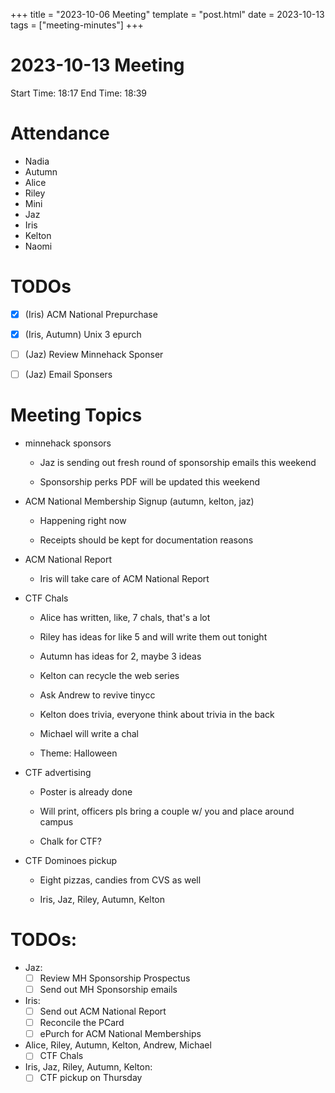 +++
title = "2023-10-06 Meeting"
template = "post.html"
date = 2023-10-13
tags = ["meeting-minutes"]
+++
# 2023-10-13 Meeting

Start Time: 18:17
End Time: 18:39

# Attendance
- Nadia
- Autumn
- Alice 
- Riley
- Mini
- Jaz
- Iris
- Kelton
- Naomi

# TODOs
- [X] (Iris) ACM National Prepurchase
- [X] (Iris, Autumn) Unix 3 epurch
- [ ] (Jaz) Review Minnehack Sponser
- [ ] (Jaz) Email Sponsers


# Meeting Topics

- minnehack sponsors

    - Jaz is sending out fresh round of sponsorship emails this weekend

    - Sponsorship perks PDF will be updated this weekend

- ACM National Membership Signup (autumn, kelton, jaz)

    - Happening right now

    - Receipts should be kept for documentation reasons

- ACM National Report

    - Iris will take care of ACM National Report

- CTF Chals

    - Alice has written, like, 7 chals, that's a lot

    - Riley has ideas for like 5 and will write them out tonight

    - Autumn has ideas for 2, maybe 3 ideas

    - Kelton can recycle the web series

    - Ask Andrew to revive tinycc

    - Kelton does trivia, everyone think about trivia in the back

    - Michael will write a chal 

    - Theme: Halloween 

- CTF advertising

    - Poster is already done

    - Will print, officers pls bring a couple w/ you and place around campus

    - Chalk for CTF?

- CTF Dominoes pickup

    - Eight pizzas, candies from CVS as well

    - Iris, Jaz, Riley, Autumn, Kelton

# TODOs:

- Jaz:
    - [ ] Review MH Sponsorship Prospectus
    - [ ] Send out MH Sponsorship emails

- Iris:
    - [ ] Send out ACM National Report
    - [ ] Reconcile the PCard
    - [ ] ePurch for ACM National Memberships

- Alice, Riley, Autumn, Kelton, Andrew, Michael
    - [ ] CTF Chals

- Iris, Jaz, Riley, Autumn, Kelton:
    - [ ] CTF pickup on Thursday
